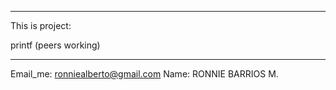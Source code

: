 **************************************************
This is project:

printf (peers working)
**************************************************

Email_me: ronniealberto@gmail.com
Name: RONNIE BARRIOS M.
